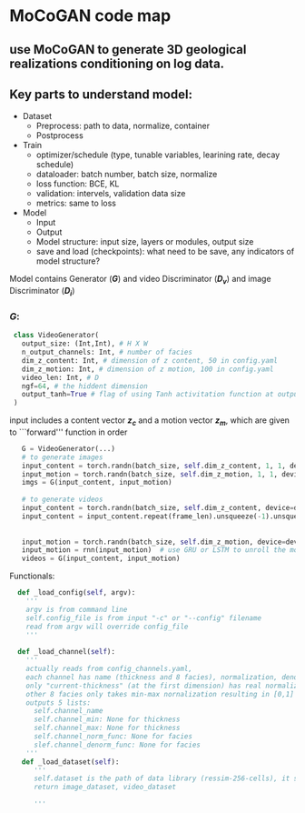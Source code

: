 # MoCoGAN code map
## use MoCoGAN to generate 3D geological realizations conditioning on log data.
## Key parts to understand model: 
- Dataset
  - Preprocess: path to data, normalize, container
  - Postprocess
- Train
  - optimizer/schedule (type, tunable variables, learining rate, decay schedule)
  - dataloader: batch number, batch size, normalize
  - loss function: BCE, KL
  - validation: intervels, validation data size
  - metrics: same to loss
- Model
  - Input
  - Output
  - Model structure: input size, layers or modules, output size
  - save and load (checkpoints): what need to be save, any indicators of model structure?

Model contains Generator (***G***) and video Discriminator (***D<sub>v</sub>***) and image Discriminator (***D<sub>i</sub>***)

### *G*:
```python
 class VideoGenerator(
   output_size: (Int,Int), # H X W
   n_output_channels: Int, # number of facies
   dim_z_content: Int, # dimension of z content, 50 in config.yaml
   dim_z_motion: Int, # dimension of z motion, 100 in config.yaml
   video_len: Int, # D
   ngf=64, # the hiddent dimension
   output_tanh=True # flag of using Tanh activitation function at output layer
 )
 ```

input includes a content vector ***z<sub>c</sub>*** and a motion vector ***z<sub>m</sub>***, which are given to ```forward''' function in order 

```python
   G = VideoGenerator(...)
   # to generate images
   input_content = torch.randn(batch_size, self.dim_z_content, 1, 1, device=device)  # B x dim_z_content x 1 x 1, on device
   input_motion = torch.randn(batch_size, self.dim_z_motion, 1, 1, device=device)    # B x dim_z_motion x 1 x 1, on device
   imgs = G(input_content, input_motion)
   
   # to generate videos
   input_content = torch.randn(batch_size, self.dim_z_content, device=device)  # video content
   input_content = input_content.repeat(frame_len).unsqueeze(-1).unsqueeze(-1) # repeat for each frame
   
   
   input_motion = torch.randn(batch_size, self.dim_z_motion, device=device)  # video motion for each video
   input_motion = rnn(input_motion)  # use GRU or LSTM to unroll the motions, outputshape:batch_size X frame_len X dim_z_motion X 1 X 1
   videos = G(input_content, input_motion)
```
Functionals:
```python
  def _load_config(self, argv):
    '''
    argv is from command line
    self.config_file is from input "-c" or "--config" filename
    read from argv will override config_file
    '''
    
  def _load_channel(self):
    '''
    actually reads from config_channels.yaml, 
    each channel has name (thickness and 8 facies), normalization, denormalization
    only "current-thickness" (at the first dimension) has real normalization (expit, log) and denormalization (exp, logit) functions
    other 8 facies only takes min-max nornalization resulting in [0,1]
    outputs 5 lists:
      self.channel_name
      self.channel_min: None for thickness
      self.channel_max: None for thickness
      self.channel_norm_func: None for facies
      slef.channel_denorm_func: None for facies
    '''
   def _load_dataset(self):
      '''
      self.dataset is the path of data library (ressim-256-cells), it should has a subfolder (3D_models) contains all data files (xxxxxx.h5)
      return image_dataset, video_dataset
      
      '''
```
